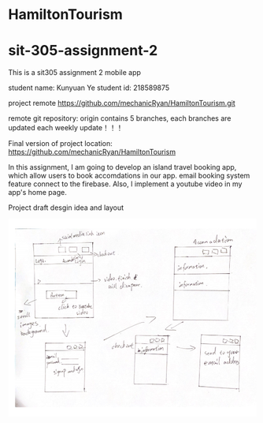 # HamiltonTourism

# sit-305-assignment-2

This is a sit305 assignment 2 mobile app

student name: Kunyuan Ye student id: 218589875

project remote https://github.com/mechanicRyan/HamiltonTourism.git

remote git repository: origin contains 5 branches, each branches are updated each weekly update！！！

Final version of project location: https://github.com/mechanicRyan/HamiltonTourism

In this assignment, I am going to develop an island travel booking app, which allow users to book accomdations in our app. email booking system feature connect to the firebase. Also, I implement a youtube video in my app's home page.

Project draft desgin idea and layout

![](微信图片_20200531234710.png)
